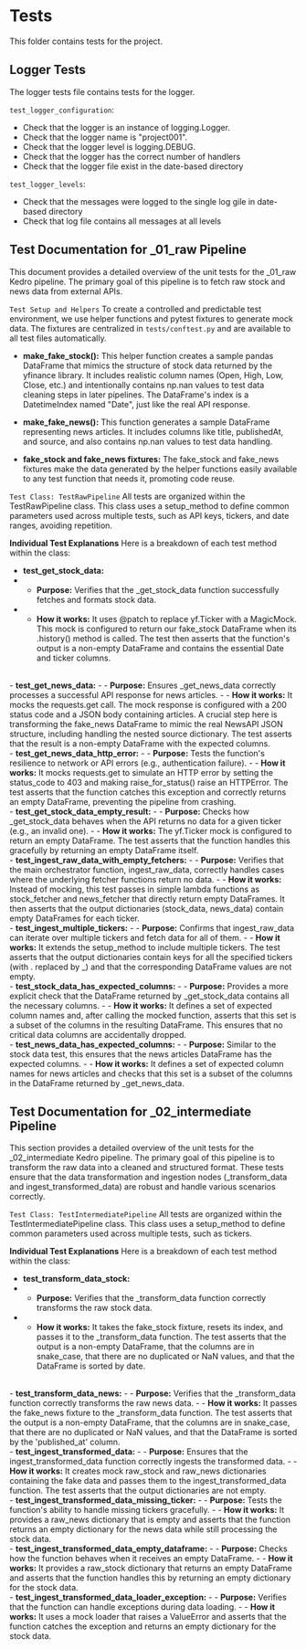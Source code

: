 # Tests
This folder contains tests for the project.

## Logger Tests
The logger tests file contains tests for the logger.

`test_logger_configuration`:
- Check that the logger is an instance of logging.Logger.
- Check that the logger name is "project001".
- Check that the logger level is logging.DEBUG.
- Check that the logger has the correct number of handlers
- Check that the logger file exist in the date-based directory

`test_logger_levels`:
- Check that the messages were logged to the single log gile in date-based directory
- Check that log file contains all messages at all levels

## Test Documentation for _01_raw Pipeline
This document provides a detailed overview of the unit tests for the _01_raw Kedro pipeline. The primary goal of this pipeline is to fetch raw stock and news data from external APIs.

`Test Setup and Helpers`
To create a controlled and predictable test environment, we use helper functions and pytest fixtures to generate mock data. The fixtures are centralized in `tests/conftest.py` and are available to all test files automatically.

- <b>make_fake_stock():</b> This helper function creates a sample pandas DataFrame that mimics the structure of stock data returned by the yfinance library. It includes realistic column names (Open, High, Low, Close, etc.) and intentionally contains np.nan values to test data cleaning steps in later pipelines. The DataFrame's index is a DatetimeIndex named "Date", just like the real API response.

- <b>make_fake_news():</b> This function generates a sample DataFrame representing news articles. It includes columns like title, publishedAt, and source, and also contains np.nan values to test data handling.

- <b>fake_stock and fake_news fixtures:</b> The fake_stock and fake_news fixtures make the data generated by the helper functions easily available to any test function that needs it, promoting code reuse.

`Test Class: TestRawPipeline`
All tests are organized within the TestRawPipeline class. This class uses a setup_method to define common parameters used across multiple tests, such as API keys, tickers, and date ranges, avoiding repetition.

<b>Individual Test Explanations</b>
Here is a breakdown of each test method within the class:

- <b>test_get_stock_data:</b>
- - <b>Purpose:</b> Verifies that the _get_stock_data function successfully fetches and formats stock data.
- - <b>How it works:</b> It uses @patch to replace yf.Ticker with a MagicMock. This mock is configured to return our fake_stock DataFrame when its .history() method is called. The test then asserts that the function's output is a non-empty DataFrame and contains the essential Date and ticker columns.
<br>
- <b>test_get_news_data:</b>
- - <b>Purpose:</b> Ensures _get_news_data correctly processes a successful API response for news articles.
- - <b>How it works:</b> It mocks the requests.get call. The mock response is configured with a 200 status code and a JSON body containing articles. A crucial step here is transforming the fake_news DataFrame to mimic the real NewsAPI JSON structure, including handling the nested source dictionary. The test asserts that the result is a non-empty DataFrame with the expected columns.
<br>
- <b>test_get_news_data_http_error:</b>
- - <b>Purpose:</b> Tests the function's resilience to network or API errors (e.g., authentication failure).
- - <b>How it works:</b> It mocks requests.get to simulate an HTTP error by setting the status_code to 403 and making raise_for_status() raise an HTTPError. The test asserts that the function catches this exception and correctly returns an empty DataFrame, preventing the pipeline from crashing.
<br>
- <b>test_get_stock_data_empty_result:</b>
- - <b>Purpose:</b> Checks how _get_stock_data behaves when the API returns no data for a given ticker (e.g., an invalid one).
- - <b>How it works:</b> The yf.Ticker mock is configured to return an empty DataFrame. The test asserts that the function handles this gracefully by returning an empty DataFrame itself.
<br>
- <b>test_ingest_raw_data_with_empty_fetchers:</b>
- - <b>Purpose:</b> Verifies that the main orchestrator function, ingest_raw_data, correctly handles cases where the underlying fetcher functions return no data.
- - <b>How it works:</b> Instead of mocking, this test passes in simple lambda functions as stock_fetcher and news_fetcher that directly return empty DataFrames. It then asserts that the output dictionaries (stock_data, news_data) contain empty DataFrames for each ticker.
<br>
- <b>test_ingest_multiple_tickers:</b>
- - <b>Purpose:</b> Confirms that ingest_raw_data can iterate over multiple tickers and fetch data for all of them.
- - <b>How it works:</b> It extends the setup_method to include multiple tickers. The test asserts that the output dictionaries contain keys for all the specified tickers (with . replaced by _) and that the corresponding DataFrame values are not empty.
<br>
- <b>test_stock_data_has_expected_columns:</b>
- - <b>Purpose:</b> Provides a more explicit check that the DataFrame returned by _get_stock_data contains all the necessary columns.
- - <b>How it works:</b> It defines a set of expected column names and, after calling the mocked function, asserts that this set is a subset of the columns in the resulting DataFrame. This ensures that no critical data columns are accidentally dropped.
<br>
- <b>test_news_data_has_expected_columns:</b>
- - <b>Purpose:</b> Similar to the stock data test, this ensures that the news articles DataFrame has the expected columns.
- - <b>How it works:</b> It defines a set of expected column names for news articles and checks that this set is a subset of the columns in the DataFrame returned by _get_news_data.

## Test Documentation for _02_intermediate Pipeline
This section provides a detailed overview of the unit tests for the _02_intermediate Kedro pipeline. The primary goal of this pipeline is to transform the raw data into a cleaned and structured format. These tests ensure that the data transformation and ingestion nodes (_transform_data and ingest_transformed_data) are robust and handle various scenarios correctly.

`Test Class: TestIntermediatePipeline`
All tests are organized within the TestIntermediatePipeline class. This class uses a setup_method to define common parameters used across multiple tests, such as tickers.

<b>Individual Test Explanations</b>
Here is a breakdown of each test method within the class:

- <b>test_transform_data_stock:</b>
- - <b>Purpose:</b> Verifies that the _transform_data function correctly transforms the raw stock data.
- - <b>How it works:</b> It takes the fake_stock fixture, resets its index, and passes it to the _transform_data function. The test asserts that the output is a non-empty DataFrame, that the columns are in snake_case, that there are no duplicated or NaN values, and that the DataFrame is sorted by date.
<br>
- <b>test_transform_data_news:</b>
- - <b>Purpose:</b> Verifies that the _transform_data function correctly transforms the raw news data.
- - <b>How it works:</b> It passes the fake_news fixture to the _transform_data function. The test asserts that the output is a non-empty DataFrame, that the columns are in snake_case, that there are no duplicated or NaN values, and that the DataFrame is sorted by the 'published_at' column.
<br>
- <b>test_ingest_transformed_data:</b>
- - <b>Purpose:</b> Ensures that the ingest_transformed_data function correctly ingests the transformed data.
- - <b>How it works:</b> It creates mock raw_stock and raw_news dictionaries containing the fake data and passes them to the ingest_transformed_data function. The test asserts that the output dictionaries are not empty.
<br>
- <b>test_ingest_transformed_data_missing_ticker:</b>
- - <b>Purpose:</b> Tests the function's ability to handle missing tickers gracefully.
- - <b>How it works:</b> It provides a raw_news dictionary that is empty and asserts that the function returns an empty dictionary for the news data while still processing the stock data.
<br>
- <b>test_ingest_transformed_data_empty_dataframe:</b>
- - <b>Purpose:</b> Checks how the function behaves when it receives an empty DataFrame.
- - <b>How it works:</b> It provides a raw_stock dictionary that returns an empty DataFrame and asserts that the function handles this by returning an empty dictionary for the stock data.
<br>
- <b>test_ingest_transformed_data_loader_exception:</b>
- - <b>Purpose:</b> Verifies that the function can handle exceptions during data loading.
- - <b>How it works:</b> It uses a mock loader that raises a ValueError and asserts that the function catches the exception and returns an empty dictionary for the stock data.
